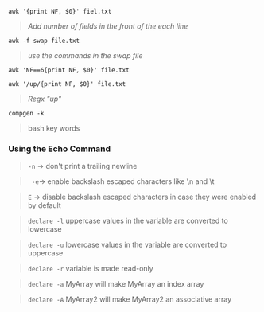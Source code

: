 `awk '{print NF, $0}' fiel.txt`  
>*Add number of fields in the front of the each line*

`awk -f swap file.txt`
>*use the commands in the swap file*

`awk 'NF==6{print NF, $0}' file.txt`

`awk '/up/{print NF, $0}' file.txt`
>*Regx "up"*

`compgen -k`
> bash key words

### Using the Echo Command
> `-n` -> don't print a trailing newline

>` -e`-> enable backslash escaped characters like \n and \t

> `E` -> disable backslash escaped characters in case they were enabled by default

> `declare -l` uppercase values in the variable are converted to lowercase

> `declare -u` lowercase values in the variable are converted to uppercase

> `declare -r` variable is made read-only

> `declare -a` MyArray will make MyArray an index array

> `declare -A` MyArray2 will make MyArray2 an associative array

>

